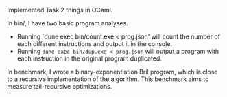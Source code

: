 Implemented Task 2 things in OCaml.

In bin/, I have two basic program analyses. 
- Running `dune exec bin/count.exe < prog.json' will count the number of each different instructions and output it in the console.
- Running `dune exec bin/dup.exe < prog.json` will output a program with each instruction in the original program duplicated.

In benchmark, I wrote a binary-exponentiation Bril program, which is close to a recursive implementation of the algorithm. This benchmark aims to measure tail-recursive optimizations.